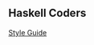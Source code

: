 ## Haskell Coders

[Style Guide](https://github.com/tibbe/haskell-style-guide/blob/master/haskell-style.md)

